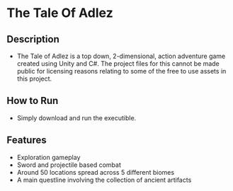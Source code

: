 # The Tale Of Adlez
## Description
* The Tale of Adlez is a top down, 2-dimensional, action adventure game created using Unity and C#. The project files for this cannot be made public for licensing reasons relating to some of the free to use assets in this project.  
## How to Run
* Simply download and run the executible.
## Features
* Exploration gameplay
* Sword and projectile based combat
* Around 50 locations spread across 5 different biomes
* A main questline involving the collection of ancient artifacts

